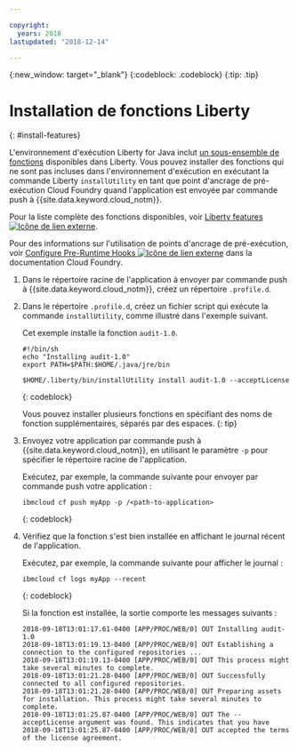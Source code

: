 ```yaml
---

copyright:
  years: 2018
lastupdated: "2018-12-14"

---
```


{:new_window: target="_blank"}
{:codeblock: .codeblock}
{:tip: .tip}

# Installation de fonctions Liberty
{: #install-features}

L'environnement d'exécution Liberty for Java inclut [un sous-ensemble de fonctions](libertyFeatures.html#liberty_features) disponibles dans Liberty. Vous pouvez installer des fonctions qui ne sont pas incluses dans l'environnement d'exécution en exécutant la commande Liberty `installUtility` en tant que point d'ancrage de pré-exécution Cloud Foundry quand l'application est envoyée par commande push à {{site.data.keyword.cloud_notm}}.

Pour la liste complète des fonctions disponibles, voir [Liberty features ![Icône de lien externe](../../icons/launch-glyph.svg "Icône de lien externe")](https://www.ibm.com/support/knowledgecenter/SSEQTP_liberty/com.ibm.websphere.wlp.doc/ae/rwlp_feat.html).

Pour des informations sur l'utilisation de points d'ancrage de pré-exécution, voir [Configure Pre-Runtime Hooks ![Icône de lien externe](../../icons/launch-glyph.svg "Icône de lien externe")](https://docs.cloudfoundry.org/devguide/deploy-apps/deploy-app.html#profile) dans la documentation Cloud Foundry.

1. Dans le répertoire racine de l'application à envoyer par commande push à {{site.data.keyword.cloud_notm}}, créez un répertoire `.profile.d`.

1. Dans le répertoire `.profile.d`, créez un fichier script qui exécute la commande `installUtility`, comme illustré dans l'exemple suivant.

   Cet exemple installe la fonction `audit-1.0`.

   ```
   #!/bin/sh
   echo "Installing audit-1.0"
   export PATH=$PATH:$HOME/.java/jre/bin

   $HOME/.liberty/bin/installUtility install audit-1.0 --acceptLicense
   ```
   {: codeblock}

   Vous pouvez installer plusieurs fonctions en spécifiant des noms de fonction supplémentaires, séparés par des espaces.
   {: tip}

1. Envoyez votre application par commande push à {{site.data.keyword.cloud_notm}}, en utilisant le paramètre `-p` pour spécifier le répertoire racine de l'application.

   Exécutez, par exemple, la commande suivante pour envoyer par commande push votre application :
   ```
   ibmcloud cf push myApp -p /<path-to-application>
   ```
   {: codeblock}

1. Vérifiez que la fonction s'est bien installée en affichant le journal récent de l'application.

   Exécutez, par exemple, la commande suivante pour afficher le journal :
   ```
   ibmcloud cf logs myApp --recent
   ```
   {: codeblock}

    Si la fonction est installée, la sortie comporte les messages suivants :

    ```
    2018-09-18T13:01:17.61-0400 [APP/PROC/WEB/0] OUT Installing audit-1.0
    2018-09-18T13:01:19.13-0400 [APP/PROC/WEB/0] OUT Establishing a connection to the configured repositories ...
    2018-09-18T13:01:19.13-0400 [APP/PROC/WEB/0] OUT This process might take several minutes to complete.
    2018-09-18T13:01:21.28-0400 [APP/PROC/WEB/0] OUT Successfully connected to all configured repositories.
    2018-09-18T13:01:21.28-0400 [APP/PROC/WEB/0] OUT Preparing assets for installation. This process might take several minutes to complete.
    2018-09-18T13:01:25.87-0400 [APP/PROC/WEB/0] OUT The --acceptLicense argument was found. This indicates that you have
    2018-09-18T13:01:25.87-0400 [APP/PROC/WEB/0] OUT accepted the terms of the license agreement.
    ```
